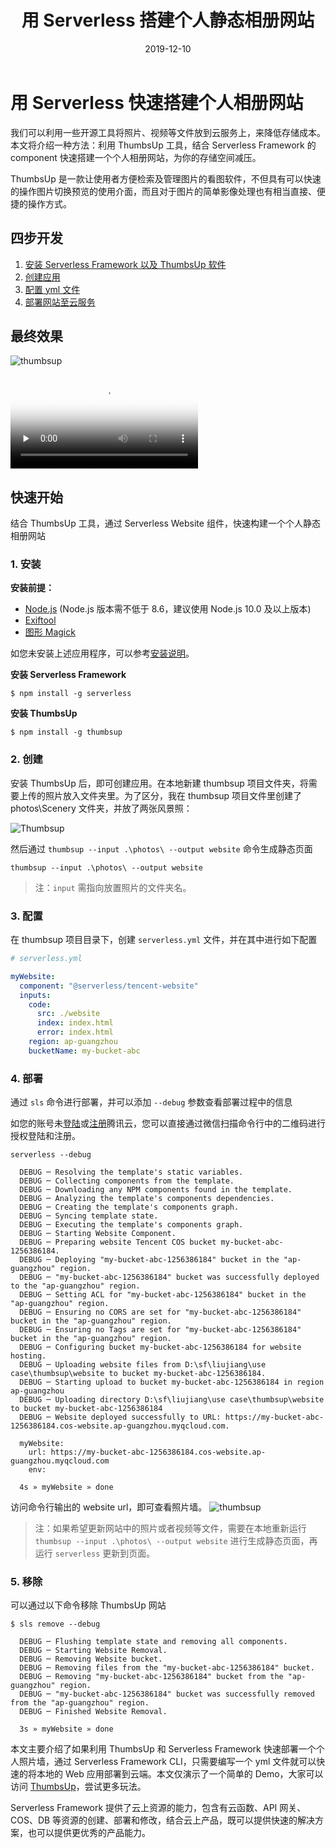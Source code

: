 ﻿---
title: 用 Serverless 搭建个人静态相册网站
description: "通过 Serverless 组件,基于 ThumbsUp 快速搭建个人静态相册网站"
date: 2019-12-10
thumbnail: 'https://img.serverlesscloud.cn/20191212/1576141517135-123.png'
categories:
  - best-practice
authors:
  - alanoluo
authorslink: 
  - https://github.com/jiangliu5267
---

# 用 Serverless 快速搭建个人相册网站

我们可以利用一些开源工具将照片、视频等文件放到云服务上，来降低存储成本。本文将介绍一种方法：利用 ThumbsUp 工具，结合 Serverless Framework 的component 快速搭建一个个人相册网站，为你的存储空间减压。

ThumbsUp 是一款让使用者方便检索及管理图片的看图软件，不但具有可以快速的操作图片切换预览的使用介面，而且对于图片的简单影像处理也有相当直接、便捷的操作方式。

## 四步开发

1. [安装 Serverless Framework 以及 ThumbsUp 软件](#1-安装)
2. [创建应用](#2-创建)
3. [配置 yml 文件](#3-配置)
4. [部署网站至云服务](#4-部署)

## 最终效果

![thumbsup](https://img.serverlesscloud.cn/20191212/1576140001871-1234.png)

<video id="video" controls="" preload="none" poster="https://thumbsup-1253970226.cos.ap-chengdu.myqcloud.com/1234.png">
<source id="mp4" src="https://thumbsup-1253970226.cos.ap-chengdu.myqcloud.com/%E5%90%88%E5%B9%B6%E5%90%8E%E6%96%87%E4%BB%B6.mp4" type="video/mp4">
</video>

## 快速开始

结合 ThumbsUp 工具，通过 Serverless Website 组件，快速构建一个个人静态相册网站 <p/>

### 1. 安装

**安装前提：**

- [Node.js](https://nodejs.org/en/) (Node.js 版本需不低于 8.6，建议使用 Node.js 10.0 及以上版本)
- [Exiftool](https://exiftool.org/)
- [图形 Magick](http://www.graphicsmagick.org/)

如您未安装上述应用程序，可以参考[安装说明](https://thumbsup.github.io/docs/2-installation/npm/)。

**安装 Serverless Framework**

```
$ npm install -g serverless
```

**安装 ThumbsUp**

```
$ npm install -g thumbsup
```

### 2. 创建

安装 ThumbsUp 后，即可创建应用。在本地新建 thumbsup 项目文件夹，将需要上传的照片放入文件夹里。为了区分，我在 thumbsup 项目文件里创建了photos\Scenery 文件夹，并放了两张风景照：

![Thumbsup](https://img.serverlesscloud.cn/20191212/1576140091940-thumbsup.png)

然后通过 `thumbsup --input .\photos\ --output website` 命令生成静态页面

```
thumbsup --input .\photos\ --output website
```

> 注：`input`  需指向放置照片的文件夹名。

### 3. 配置

在 thumbsup 项目目录下，创建 `serverless.yml` 文件，并在其中进行如下配置

```yaml
# serverless.yml

myWebsite:
  component: "@serverless/tencent-website"
  inputs:
    code:
      src: ./website
      index: index.html
      error: index.html
    region: ap-guangzhou
    bucketName: my-bucket-abc
```

### 4. 部署

通过 `sls` 命令进行部署，并可以添加 `--debug` 参数查看部署过程中的信息

如您的账号未[登陆](https://cloud.tencent.com/login)或[注册](https://cloud.tencent.com/register)腾讯云，您可以直接通过微信扫描命令行中的二维码进行授权登陆和注册。

```
serverless --debug

  DEBUG ─ Resolving the template's static variables.
  DEBUG ─ Collecting components from the template.
  DEBUG ─ Downloading any NPM components found in the template.
  DEBUG ─ Analyzing the template's components dependencies.
  DEBUG ─ Creating the template's components graph.
  DEBUG ─ Syncing template state.
  DEBUG ─ Executing the template's components graph.
  DEBUG ─ Starting Website Component.
  DEBUG ─ Preparing website Tencent COS bucket my-bucket-abc-1256386184.
  DEBUG ─ Deploying "my-bucket-abc-1256386184" bucket in the "ap-guangzhou" region.
  DEBUG ─ "my-bucket-abc-1256386184" bucket was successfully deployed to the "ap-guangzhou" region.
  DEBUG ─ Setting ACL for "my-bucket-abc-1256386184" bucket in the "ap-guangzhou" region.
  DEBUG ─ Ensuring no CORS are set for "my-bucket-abc-1256386184" bucket in the "ap-guangzhou" region.
  DEBUG ─ Ensuring no Tags are set for "my-bucket-abc-1256386184" bucket in the "ap-guangzhou" region.
  DEBUG ─ Configuring bucket my-bucket-abc-1256386184 for website hosting.
  DEBUG ─ Uploading website files from D:\sf\liujiang\use case\thumbsup\website to bucket my-bucket-abc-1256386184.
  DEBUG ─ Starting upload to bucket my-bucket-abc-1256386184 in region ap-guangzhou
  DEBUG ─ Uploading directory D:\sf\liujiang\use case\thumbsup\website to bucket my-bucket-abc-1256386184
  DEBUG ─ Website deployed successfully to URL: https://my-bucket-abc-1256386184.cos-website.ap-guangzhou.myqcloud.com.

  myWebsite:
    url: https://my-bucket-abc-1256386184.cos-website.ap-guangzhou.myqcloud.com
    env:

  4s » myWebsite » done
```

访问命令行输出的 website url，即可查看照片墙。
![thumbsup](https://img.serverlesscloud.cn/20191212/1576140001871-1234.png)

> 注：如果希望更新网站中的照片或者视频等文件，需要在本地重新运行 `thumbsup --input .\photos\ --output website` 进行生成静态页面，再运行 `serverless` 更新到页面。

### 5. 移除

可以通过以下命令移除 ThumbsUp 网站
```
$ sls remove --debug

  DEBUG ─ Flushing template state and removing all components.
  DEBUG ─ Starting Website Removal.
  DEBUG ─ Removing Website bucket.
  DEBUG ─ Removing files from the "my-bucket-abc-1256386184" bucket.
  DEBUG ─ Removing "my-bucket-abc-1256386184" bucket from the "ap-guangzhou" region.
  DEBUG ─ "my-bucket-abc-1256386184" bucket was successfully removed from the "ap-guangzhou" region.
  DEBUG ─ Finished Website Removal.

  3s » myWebsite » done

```

本文主要介绍了如果利用 ThumbsUp 和 Serverless Framework 快速部署一个个人照片墙，通过 Serverless Framework CLI，只需要编写一个 yml 文件就可以快速的将本地的 Web 应用部署到云端。本文仅演示了一个简单的 Demo，大家可以访问 [ThumbsUp](https://thumbsup.github.io/docs/1-introduction/concepts/)，尝试更多玩法。

Serverless Framework 提供了云上资源的能力，包含有云函数、API 网关、COS、DB 等资源的创建、部署和修改，结合云上产品，既可以提供快速的解决方案，也可以提供更优秀的产品能力。